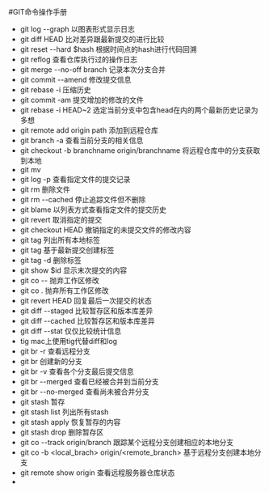#GIT命令操作手册


* git log --graph  以图表形式显示日志
* git diff HEAD 比对差异跟最新提交的进行比较
* git reset --hard $hash 根据时间点的hash进行代码回溯
* git reflog 查看仓库执行过的操作日志
* git merge --no-off branch 记录本次分支合并
* git commit --amend 修改提交信息
* git rebase -i 压缩历史
* git commit -am 提交增加的修改的文件
* git rebase -i HEAD~2 选定当前分支中包含head在内的两个最新历史记录为多想
* git remote add origin path 添加到远程仓库
* git branch -a 查看当前分支的相关信息
* git checkout -b branchname origin/branchname 将远程仓库中的分支获取到本地
* git mv <old><new>
* git log -p <file> 查看指定文件的提交记录
* git rm <file> 删除文件
* git rm --cached <file>停止追踪文件但不删除
* git blame <file> 以列表方式查看指定文件的提交历史
* git revert <commit> 取消指定的提交
* git checkout HEAD <file> 撤销指定的未提交文件的修改内容
* git tag 列出所有本地标签
* git tag <tagname> 基于最新提交创建标签
* git tag -d <tagname> 删除标签
* git show $id 显示末次提交的内容
* git co --<file> 抛弃工作区修改
* git co . 抛弃所有工作区修改
* git revert HEAD 回复最后一次提交的状态
* git diff --staged 比较暂存区和版本库差异
* git diff --cached 比较暂存区和版本库差异
* git diff --stat 仅仅比较统计信息
* tig mac上使用tig代替diff和log
* git br -r 查看远程分支
* git br <newbranch> 创建新的分支
* git br -v 查看各个分支最后提交信息
* git br --merged 查看已经被合并到当前分支
* git br --no-merged 查看尚未被合并分支
* git stash 暂存
* git stash list 列出所有stash
* git stash apply 恢复暂存的内容
* git stash drop 删除暂存区
* git co --track origin/branch 跟踪某个远程分支创建相应的本地分支
* git co -b <local_brach> origin/<remote_branch> 基于远程分支创建本地分支
* git remote show origin 查看远程服务器仓库状态
* 